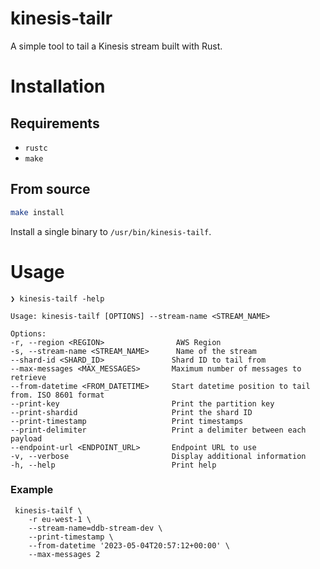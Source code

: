 # kinesis-tailr

A simple tool to tail a Kinesis stream built with Rust.

# Installation

## Requirements

* `rustc`
* `make`

## From source

```bash
make install
```

Install a single binary to `/usr/bin/kinesis-tailf`.

# Usage

    ❯ kinesis-tailf -help

    Usage: kinesis-tailf [OPTIONS] --stream-name <STREAM_NAME>
    
    Options:
    -r, --region <REGION>                AWS Region
    -s, --stream-name <STREAM_NAME>      Name of the stream
    --shard-id <SHARD_ID>               Shard ID to tail from
    --max-messages <MAX_MESSAGES>       Maximum number of messages to retrieve
    --from-datetime <FROM_DATETIME>     Start datetime position to tail from. ISO 8601 format
    --print-key                         Print the partition key
    --print-shardid                     Print the shard ID
    --print-timestamp                   Print timestamps
    --print-delimiter                   Print a delimiter between each payload
    --endpoint-url <ENDPOINT_URL>       Endpoint URL to use
    -v, --verbose                       Display additional information
    -h, --help                          Print help

### Example

     kinesis-tailf \
        -r eu-west-1 \
        --stream-name=ddb-stream-dev \
        --print-timestamp \
        --from-datetime '2023-05-04T20:57:12+00:00' \
        --max-messages 2
